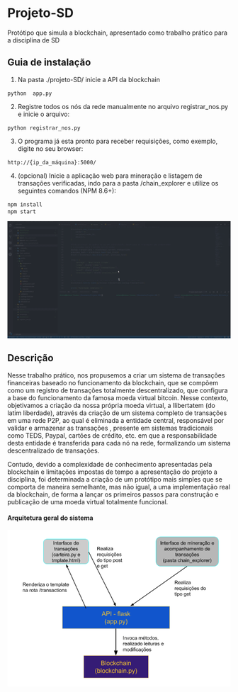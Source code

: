 # Projeto-SD
Protótipo que simula a blockchain, apresentado como trabalho prático para a disciplina de SD

## Guia de instalação

1.  Na pasta ./projeto-SD/ inicie a API da blockchain

```
python  app.py
```

2. Registre todos os nós da rede manualmente no arquivo registrar_nos.py e inicie o arquivo:

```
python registrar_nos.py
```

3. O programa já esta pronto para receber requisições,  como exemplo, digite no seu browser:

```
http://{ip_da_máquina}:5000/
```

4. (opcional) Inicie a aplicação web para mineração e listagem de transações verificadas, indo para a pasta /chain_explorer e utilize os seguintes comandos (NPM 8.6+):

```
npm install
npm start
```

![](/documents/instalacao.gif)

## Descrição

Nesse trabalho prático, nos propusemos a criar um sistema de transações financeiras baseado no funcionamento da blockchain, que se compõem como um  registro de transações  totalmente descentralizado, que configura  a base do funcionamento da  famosa moeda virtual bitcoin. Nesse contexto, objetivamos a criação da nossa própria moeda virtual, a llibertatem (do latim liberdade),  através da criação de um sistema completo de transações em uma rede P2P, ao qual é eliminada a entidade central, responsável por validar  e armazenar as transações , presente em sistemas tradicionais como TEDS, Paypal, cartões de crédito, etc. em que a responsabilidade desta entidade é transferida para cada nó na rede, formalizando um sistema descentralizado de transações.

Contudo, devido a complexidade de conhecimento apresentadas pela blockchain e limitações impostas de tempo a apresentação do projeto a disciplina, foi determinada a criação de um protótipo mais simples que se comporta de maneira semelhante, mas não igual, a uma implementação real da blockchain, de forma a lançar os primeiros passos para construção e publicação de uma moeda virtual totalmente funcional.



#### Arquitetura geral do sistema
 
![Arquitetura do projeto](documents/arquitetura.png?raw=true "Arquitetura geral do sistema")

